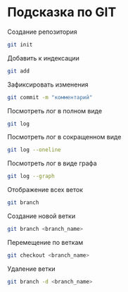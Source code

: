 # Подсказка по GIT

Создание репозитория
```sh
git init
```
Добавить к индексации
```sh
git add
```
Зафиксировать изменения
```sh
git commit -m "комментарий"
```
Посмотреть лог в полном виде
```sh
git log
```
Посмотреть лог в сокращенном виде
```sh
git log --oneline
```
Посмотреть лог в виде графа
```sh
git log --graph
```
Отображение всех веток
```sh
git branch
```
Создание новой ветки
```sh
git branch <branch_name>
``` 
Перемещение по веткам
```sh
git checkout <branch_name>
```
Удаление ветки
```sh
git branch -d <branch_name>
```